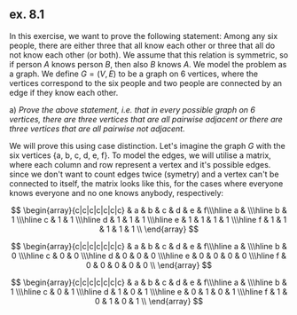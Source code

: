 ## ex. 8.1

In this exercise, we want to prove the following statement: Among any six people, there are either three that all know each other or three that all do not know each other (or both). We assume that this relation is symmetric, so if person $A$ knows person $B$, then also $B$ knows $A$. We model the problem as a graph. We define $G = (V, E)$ to be a graph on 6 vertices, where the vertices correspond to the six people and two people are connected by an edge if they know each other.

a)
*Prove the above statement, i.e. that in every possible graph on 6 vertices, there are three vertices that are all pairwise adjacent or there are three vertices that are all pairwise not adjacent.*

We will prove this using case distinction. Let's imagine the graph $G$ with the six vertices {a, b, c, d, e, f}. To model the edges, we will utilise a matrix, where each column and row represent a vertex and it's possible edges. since we don't want to count edges twice (symetry) and a vertex can't be connected to itself, the matrix looks like this, for the cases where everyone knows everyone and no one knows anybody, respectively:

$$
\begin{array}{c|c|c|c|c|c|c} 
& a & b & c & d & e & f\\\hline
a & \\\hline
b & 1 \\\hline
c & 1 & 1 \\\hline
d & 1 & 1 & 1 \\\hline
e & 1 & 1 & 1 & 1 \\\hline
f & 1 & 1 & 1 & 1 & 1 \\
\end{array}
$$

$$
\begin{array}{c|c|c|c|c|c|c} 
& a & b & c & d & e & f\\\hline
a & \\\hline
b & 0 \\\hline
c & 0 & 0 \\\hline
d & 0 & 0 & 0 \\\hline
e & 0 & 0 & 0 & 0 \\\hline
f & 0 & 0 & 0 & 0 & 0 \\
\end{array}
$$




$$
\begin{array}{c|c|c|c|c|c|c} 
& a & b & c & d & e & f\\\hline
a & \\\hline
b & 1 \\\hline
c & 0 & 1 \\\hline
d & 1 & 0 & 1 \\\hline
e & 0 & 1 & 0 & 1 \\\hline
f & 1 & 0 & 1 & 0 & 1 \\
\end{array}
$$